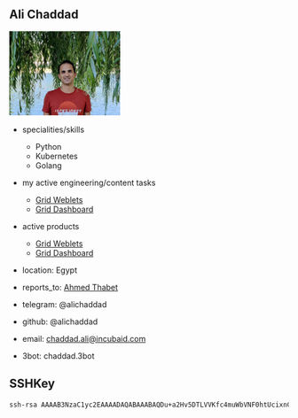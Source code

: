 ## Ali Chaddad

<img src="img/ali_chaddad.jpg" alt="img" width=200px />

- specialities/skills

  - Python
  - Kubernetes
  - Golang

- my active engineering/content tasks

  - [Grid Weblets](https://github.com/orgs/threefoldtech/projects/172/views/6)
  - [Grid Dashboard](https://github.com/orgs/threefoldtech/projects/172/views/7)

- active products
  - [Grid Weblets](https://github.com/threefoldtech/grid_weblets)
  - [Grid Dashboard](https://github.com/threefoldtech/tfgrid_dashboard)
- location: Egypt
- reports_to: [Ahmed Thabet](ahmed_thabet.md)

- telegram: @alichaddad
- github: @alichaddad
- email: chaddad.ali@incubaid.com
- 3bot: chaddad.3bot

## SSHKey

```bash
ssh-rsa AAAAB3NzaC1yc2EAAAADAQABAAABAQDu+a2Hv5DTLVVKfc4muWbVNF0htUcixnG3DMxAYD6gD64H7eDPUqoHF6zlf1T9/Vux4vtaCSOb4quJMdNupaLmDKqrbE0174Lhq6nW/F+Aqzoa3iRHYOEFQElQlg12L0wo0y9AxGL8PEaR461QZviO1bmEGPCe2dyDUHK4JJNf1PM4HbWsrVPNrAFqfxezKSyTTGpEfTGZTE5c3v5qxl4o/OO2xlBUu4s9aWkZLhIK5tktbzLP6Y8LmnfS+xlCDuMPLKdB51UGeOfOJZv1nmVngDlj+rh0q3hnJVQtVblHanTFUU/x8wDpGIQjGmAKCAwPY8BqGis/S1AO2g07qC4L
```

